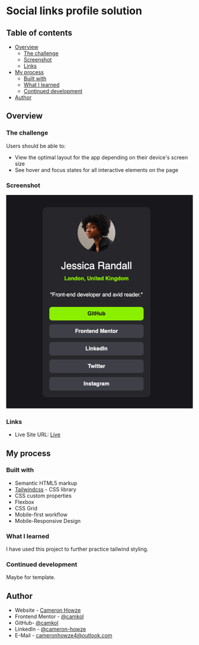 # Social links profile solution

## Table of contents

- [Overview](#overview)
  - [The challenge](#the-challenge)
  - [Screenshot](#screenshot)
  - [Links](#links)
- [My process](#my-process)
  - [Built with](#built-with)
  - [What I learned](#what-i-learned)
  - [Continued development](#continued-development)
- [Author](#author)

## Overview

### The challenge

Users should be able to:

- View the optimal layout for the app depending on their device's screen size
- See hover and focus states for all interactive elements on the page

### Screenshot

![](./screen.jpg)

### Links

- Live Site URL: [Live](https://camkol.github.io/social-links-profile-main/)

## My process

### Built with

- Semantic HTML5 markup
- [Tailwindcss](https://tailwindcss.com/) - CSS library
- CSS custom properties
- Flexbox
- CSS Grid
- Mobile-first workflow
- Mobile-Responsive Design

### What I learned

I have used this project to further practice tailwind styling.

### Continued development

Maybe for template.

## Author

- Website - [Cameron Howze](https://camkol.github.io/)
- Frontend Mentor - [@camkol](https://www.frontendmentor.io/profile/camkol)
- GitHub- [@camkol](https://github.com/camkol)
- LinkedIn - [@cameron-howze](https://www.linkedin.com/in/cameron-howze-28a646109/)
- E-Mail - [cameronhowze4@outlook.com](mailto:cameronhowze4@outlook.com)
